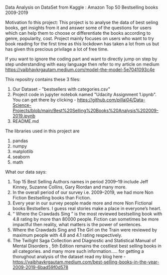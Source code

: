 

Data Analysis on DataSet from Kaggle : Amazon Top 50 Bestselling books 2009-2019

Motivation fo this project: This project  is to analyse the data of best seling books, get insights from it and answer some of the questions for users which can help them to choose or differentiate the books according to genre, popularity, cost. Project mainly focuses on users who want to try book reading for the first time as this lockdown has taken a lot from us but has given this precious privilage a lot of free time.  

If you want to ignore the coding part and want to directly jump on step by step understanding with easy language then refer to my article on medium https://vaibhavkrgautam.medium.com/model-the-model-5e7041093c4e

This repositry contains these 3 files:
1. Our Dataset - "bestsellers with categories.csv"
2. Project code in jupyter notebok named "Udacity Assignment 1.ipynb". You can get there by clicking - https://github.com/pillai04/Data-Science-Projects/blob/main/Best%20Selling%20Books%20Analysis%202009-2019.ipynb
3. README.md 

The libraries used in this project are 
1. pandas
2. numpy
3. matplotlib
3. seaborn
4. math 

What our data says: 
1. Top 15 Best Selling Authors names in period 2009–19 include Jeff Kinney, Suzanne Collins, Gary Riordan and many more.
2. In the overall period of our survey i.e. 2009–2019, we had more Non Fiction Bestselling books than Fiction.
3. Every year in our survey people made more and more Non Fictional books Bestsellers. I guess real stories make a place in everyone’s heart.
4. “ Where the Crawdads Sing ” is the most reviewed bestselling book with 4.8 rating by more than 80000 people. Fiction can sometimes be more impactful then reality, what matters is the power of sentences.
5. Where the Crawdads Sing and The Girl on the Train were reviewed by maximum people with 4.8 and 4.1 rating respectively.
6. The Twilight Saga Collection and Diagnostic and Statistical Manual of Mental Disorders , 5th Edition remains the costliest best selling books in all categories.
and many more such information.....
for getting a thorughout analysis of the dataset read my blog here - https://vaibhavkrgautam.medium.com/best-selling-books-in-the-year-2009-2019-6bad59f0d578




